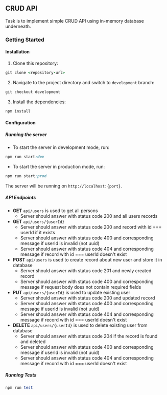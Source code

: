 ## CRUD API

Task is to implement simple CRUD API using in-memory database underneath.

### Getting Started

#### Installation

1. Clone this repository:

```ruby
git clone <repository-url>
```

2. Navigate to the project directory and switch to `development` branch:

```ruby
git checkout development
```

3. Install the dependencies:

```ruby
npm install
```

#### Configuration

##### Running the server

- To start the server in development mode, run:

```ruby
npm run start:dev
```

- To start the server in production mode, run:

```ruby
npm run start:prod
```

The server will be running on `http://localhost:{port}`.

##### API Endpoints

* **GET** `api/users` is used to get all persons
  - Server should answer with status code 200 and all users records
* **GET** `api/users/{userId}`
  - Server should answer with status code 200 and record with id === userId if it exists
  - Server should answer with status code 400 and corresponding message if userId is invalid (not uuid)
  - Server should answer with status code 404 and corresponding message if record with id === userId doesn't exist
* **POST** `api/users` is used to create record about new user and store it in database
  - Server should answer with status code 201 and newly created record
  - Server should answer with status code 400 and corresponding message if request body does not contain required fields
* **PUT** `api/users/{userId}` is used to update existing user
  - Server should answer with status code 200 and updated record
  - Server should answer with status code 400 and corresponding message if userId is invalid (not uuid)
  - Server should answer with status code 404 and corresponding message if record with id === userId doesn't exist
* **DELETE** `api/users/{userId}` is used to delete existing user from database
  - Server should answer with status code 204 if the record is found and deleted
  - Server should answer with status code 400 and corresponding message if userId is invalid (not uuid)
  - Server should answer with status code 404 and corresponding message if record with id === userId doesn't exist

##### Running Tests

```ruby
npm run test
```